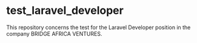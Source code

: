 # test_laravel_developer
This repository concerns the test for the Laravel Developer position in the company BRIDGE AFRICA VENTURES.
